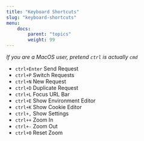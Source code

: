 ```yaml
---
title: "Keyboard Shortcuts"
slug: "keyboard-shortcuts"
menu:
    docs:
        parent: "topics"
        weight: 99
---
```


_If you are a MacOS user, pretend `ctrl` is actually `cmd`_

- `ctrl+Enter` Send Request
- `ctrl+P` Switch Requests
- `ctrl+N` New Request
- `ctrl+D` Duplicate Request
- `ctrl+L` Focus URL Bar
- `ctrl+E` Show Environment Editor
- `ctrl+K` Show Cookie Editor
- `ctrl+,` Show Settings
- `ctrl++` Zoom In
- `ctrl+-` Zoom Out
- `ctrl+0` Reset Zoom
